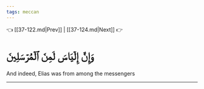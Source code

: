 ```yaml
---
tags: meccan
---
```


👈 [[37-122.md|Prev]] | [[37-124.md|Next]] 👉

# وَإِنَّ إِلۡيَاسَ لَمِنَ ٱلۡمُرۡسَلِينَ

And indeed, Elias was from among the messengers

---

